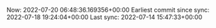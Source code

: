 Now: 2022-07-20 06:48:36.169356+00:00 Earliest commit since sync: 2022-07-18 19:24:04+00:00 Last sync: 2022-07-14 15:47:33+00:00
